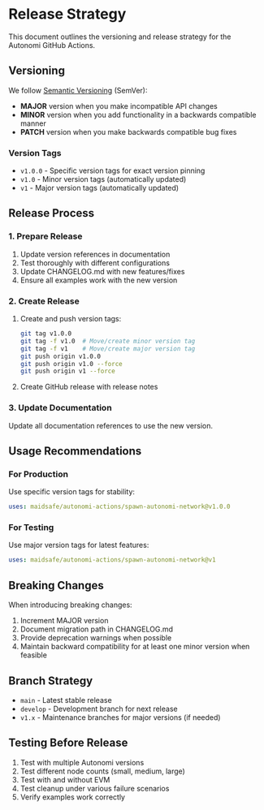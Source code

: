 # Release Strategy

This document outlines the versioning and release strategy for the Autonomi GitHub Actions.

## Versioning

We follow [Semantic Versioning](https://semver.org/) (SemVer):

- **MAJOR** version when you make incompatible API changes
- **MINOR** version when you add functionality in a backwards compatible manner  
- **PATCH** version when you make backwards compatible bug fixes

### Version Tags

- `v1.0.0` - Specific version tags for exact version pinning
- `v1.0` - Minor version tags (automatically updated)
- `v1` - Major version tags (automatically updated)

## Release Process

### 1. Prepare Release

1. Update version references in documentation
2. Test thoroughly with different configurations
3. Update CHANGELOG.md with new features/fixes
4. Ensure all examples work with the new version

### 2. Create Release

1. Create and push version tags:
   ```bash
   git tag v1.0.0
   git tag -f v1.0  # Move/create minor version tag
   git tag -f v1    # Move/create major version tag
   git push origin v1.0.0
   git push origin v1.0 --force
   git push origin v1 --force
   ```

2. Create GitHub release with release notes

### 3. Update Documentation

Update all documentation references to use the new version.

## Usage Recommendations

### For Production
Use specific version tags for stability:
```yaml
uses: maidsafe/autonomi-actions/spawn-autonomi-network@v1.0.0
```

### For Testing
Use major version tags for latest features:
```yaml
uses: maidsafe/autonomi-actions/spawn-autonomi-network@v1
```

## Breaking Changes

When introducing breaking changes:

1. Increment MAJOR version
2. Document migration path in CHANGELOG.md
3. Provide deprecation warnings when possible
4. Maintain backward compatibility for at least one minor version when feasible

## Branch Strategy

- `main` - Latest stable release
- `develop` - Development branch for next release
- `v1.x` - Maintenance branches for major versions (if needed)

## Testing Before Release

1. Test with multiple Autonomi versions
2. Test different node counts (small, medium, large)
3. Test with and without EVM
4. Test cleanup under various failure scenarios
5. Verify examples work correctly